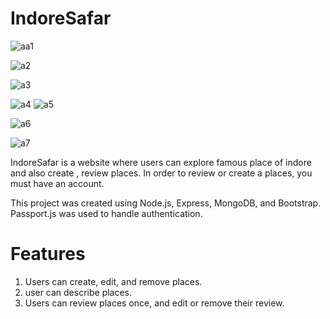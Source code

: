 # IndoreSafar
![aa1](https://user-images.githubusercontent.com/73153153/126197313-d23489f9-de1b-4a38-aded-eac5a5246640.jpg)

![a2](https://user-images.githubusercontent.com/73153153/126197092-01b46e39-b1ec-408e-adee-8402acf81e6a.jpg)

![a3](https://user-images.githubusercontent.com/73153153/126197137-1c996026-9267-4f41-84d0-db1fe8c25cf7.jpg)

![a4](https://user-images.githubusercontent.com/73153153/126197163-3c24aa19-10c1-4372-9704-cbb9bb22cf3a.jpg)
![a5](https://user-images.githubusercontent.com/73153153/126197225-588054a4-29e5-46dc-9950-4d84579e15c4.jpg)

![a6](https://user-images.githubusercontent.com/73153153/126197254-602d5830-bad9-4d51-b1d5-cf2a08e8f75b.jpg)

![a7](https://user-images.githubusercontent.com/73153153/126197309-87dae7aa-8981-4e19-bebe-ee29eeabada8.jpg)

IndoreSafar is a website where users can explore famous place of indore and also create , review places. In order to review or create a places, you must have an account. 

This project was created using Node.js, Express, MongoDB, and Bootstrap. Passport.js was used to handle authentication.

# Features
1. Users can create, edit, and remove places. <br>
2. user can describe places. <br>
3. Users can review places once, and edit or remove their review.





